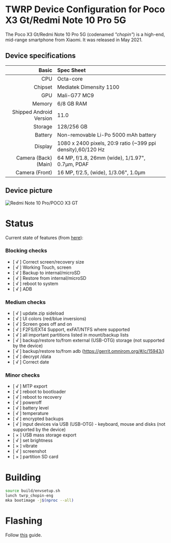 # TWRP Device Configuration for Poco X3 Gt/Redmi Note 10 Pro 5G

The Poco X3 Gt/Redmi Note 10 Pro 5G (codenamed _"chopin"_) is a high-end, mid-range smartphone from Xiaomi.
It was released in May 2021.

## Device specifications

| Basic                   | Spec Sheet                                                                                                                     |
| -----------------------:|:------------------------------------------------------------------------------------------------------------------------------ |
| CPU                     | Octa-core                                                                                                                      |
| Chipset                 | Mediatek Dimensity 1100                                                                                                        |
| GPU                     | Mali-G77 MC9                                                                                                                   |
| Memory                  | 6/8 GB RAM                                                                                                                     |
| Shipped Android Version | 11.0                                                                                                                           |
| Storage                 | 128/256 GB                                                                                                                     |
| Battery                 | Non-removable Li-Po 5000 mAh battery                                                                                           |
| Display                 | 1080 x 2400 pixels, 20:9 ratio (~399 ppi density),60/120 Hz                                                                    |
| Camera (Back)(Main)     | 64 MP, f/1.8, 26mm (wide), 1/1.97", 0.7µm, PDAF                                                                                |
| Camera (Front)          | 16 MP, f/2.5, (wide), 1/3.06", 1.0µm                                                                                           |

## Device picture

![Redmi Note 10 Pro/POCO X3 GT](https://cdn.cnbj0.fds.api.mi-img.com/b2c-shopapi-pms/pms_1621955784.84614979.jpg "Redmi Note 10 Pro/POCO X3 GT")

# Status
Current state of features (from [here](https://twrp.me/faq/OfficialMaintainer.html)):

### Blocking checks
- [ √ ] Correct screen/recovery size
- [ √ ] Working Touch, screen
- [ √ ] Backup to internal/microSD
- [ √ ] Restore from internal/microSD
- [ √ ] reboot to system
- [ √ ] ADB

### Medium checks
- [ √ ] update.zip sideload
- [ √ ] UI colors (red/blue inversions)
- [ √ ] Screen goes off and on
- [ √ ] F2FS/EXT4 Support, exFAT/NTFS where supported
- [ √ ] all important partitions listed in mount/backup lists
- [ √ ] backup/restore to/from external (USB-OTG) storage (not supported by the device)
- [ √ ] backup/restore to/from adb (https://gerrit.omnirom.org/#/c/15943/)
- [ √ ] decrypt /data
- [ √ ] Correct date

### Minor checks
- [ √ ] MTP export
- [ √ ] reboot to bootloader
- [ √ ] reboot to recovery
- [ √ ] poweroff
- [ √ ] battery level
- [ √ ] temperature
- [ √ ] encrypted backups
- [ √ ] input devices via USB (USB-OTG) - keyboard, mouse and disks (not supported by the device)
- [ × ] USB mass storage export
- [ √ ] set brightness
- [ × ] vibrate
- [ √ ] screenshot
- [ × ] partition SD card


# Building
```bash
source build/envsetup.sh
lunch twrp_chopin-eng
mka bootimage -j$(nproc --all)
```

# Flashing
Follow [this](https://twrp.me/faq/OfficialMaintainer.html) guide.
